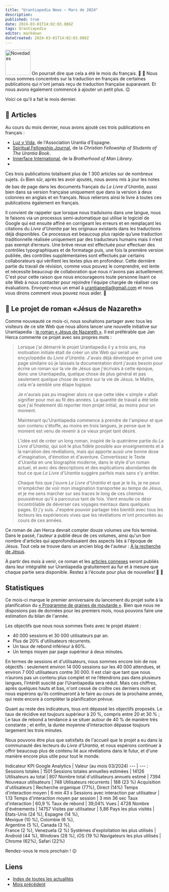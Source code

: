 ```yaml
---
title: "Urantiapedia News — Mars de 2024"
description: 
published: true
date: 2024-03-01T14:02:03.086Z
tags: Urantiapedia
editor: markdown
dateCreated: 2024-03-01T14:02:03.086Z
---
```


<img src="/_assets/svg/icon-news.svg" alt="Novedades" style="width: 80px;"> On pourrait dire que cela a été le mois du français. :tokyo_tower: :sparkling_heart: Nous nous sommes concentrés sur la traduction en français de certaines publications qui n'ont jamais reçu de traduction française auparavant. Et nous avons également commencé à ajouter un petit plus. :wink:

Voici ce qu'il a fait le mois dernier.

## :page_with_curl: Articles

Au cours du mois dernier, nous avons ajouté ces trois publications en français : 
- [Luz y Vida](/fr/index/articles_luz_y_vida), de l'Association Urantia d'Espagne.
- [Spiritual Fellowship Journal](/fr/index/articles_spiritual_fellowship_journal), de la _Christian Fellowship of Students of The Urantia Book_.
- [Innerface International](/fr/index/articles_innerface), de la _Brotherhood of Man Library_.
- 
Ces trois publications totalisent plus de 1 300 articles sur de nombreux sujets. :+1: Bien sûr, après les avoir ajoutés, nous avons mis à jour les notes de bas de page dans les documents français du _Le Livre d'Urantia_, aussi bien dans sa version française uniquement que dans la version à deux colonnes en anglais et en français. Nous relierons ainsi le livre à toutes ces publications également en français.

Il convient de rappeler que lorsque nous traduisons dans une langue, nous le faisons via un processus semi-automatique qui utilise le logiciel de Google qui est ensuite affiné en corrigeant les erreurs et en remplaçant les citations du _Livre d'Urantia_ par les originaux existants dans les traductions déjà disponibles. Ce processus est beaucoup plus rapide qu’une traduction traditionnelle réalisée uniquement par des traducteurs humains mais il n’est pas exempt d’erreurs. Une brève revue est effectuée pour effectuer des contrôles typographiques et de formatage puis, une fois la première version publiée, des contrôles supplémentaires sont effectués par certains collaborateurs qui vérifient les textes plus en profondeur. Cette dernière partie du travail de révision, comme vous pouvez le comprendre, est lente et nécessite beaucoup de collaboration que nous n'avons pas actuellement. C'est pour cette raison que nous encourageons toute personne lisant ce site Web à nous contacter pour rejoindre l'équipe chargée de réaliser ces évaluations. Envoyez-nous un email à urantiapedia@gmail.com et nous vous dirons comment vous pouvez nous aider. :pray:

## :notebook_with_decorative_cover: Le projet de roman «Jésus de Nazareth»

Comme nouveauté ce mois-ci, nous souhaitons partager avec tous les visiteurs de ce site Web que nous allons lancer une nouvelle initiative sur Urantiapedia : [le roman « Jésus de Nazareth »](/es/book/Jan_Herca/Jesus_of_Nazareth). Il est préférable que Jan Herca commente ce projet avec ses propres mots : 

> Lorsque j'ai démarré le projet Urantiapedia il y a trois ans, ma motivation initiale était de créer un site Web qui serait une encyclopédie du _Livre d'Urantia_. J'avais déjà développé en privé une page similaire où je laissais la documentation dont j'avais besoin pour écrire un roman sur la vie de Jésus que j'écrivais à cette époque, donc une Urantiapedia, quelque chose de plus général et pas seulement quelque chose de centré sur la vie de Jésus. le Maître, cela m'a semblé une étape logique. 
> 
> Je n'aurais pas pu imaginer alors ce que cette idée « simple » allait signifier pour moi au fil des années. La quantité de travail a été telle que j'ai finalement dû reporter mon projet initial, au moins pour un moment. 
> 
> Maintenant qu'Urantiapedia commence à prendre de l'ampleur et que son contenu s'étoffe, au moins en trois langues, je pense que le moment est venu de revenir à ce vieux projet tant désiré. 
> 
> L'idée est de créer un long roman, inspiré de la quatrième partie du _Le Livre d'Urantia_, qui soit le plus fidèle possible aux enseignements et à la narration des révélations, mais qui apporte aussi une bonne dose d'imagination, d'émotion et d'aventure. Convertissez le Texte d'Urantia en une biographie moderne, dans le style d'un roman actuel, et avec des descriptions et des explications abondantes de tout ce que _Le Livre d'Urantia_ suggère parfois mais sans s'y arrêter. 
> 
> Chaque fois que j'ouvre _Le Livre d'Urantia_ et que je le lis, je ne peux m'empêcher de voir mon imagination transportée au temps de Jésus, et je me sens marcher sur ses traces le long de ces chemins poussiéreux qu'il a parcourus tant de fois. Vient ensuite ce désir incontrôlable de déverser ces voyages mentaux dans quelques pages. Et j'y suis. J'espère pouvoir partager très bientôt avec tous les lecteurs les expériences vives que les révélations m'ont procurées au cours de ces années. 

Ce roman de Jan Herca devrait compter douze volumes une fois terminé. Dans le passé, l'auteur a publié deux de ces volumes, ainsi qu'un bon nombre d'articles qui approfondissaient des aspects liés à l'époque de Jésus. Tout cela se trouve dans un ancien blog de l'auteur : [À la recherche de Jésus](https://buscandoajesus.wordpress.com). 

À partir des mois à venir, ce roman et les [articles connexes](/es/index/articles_jan_herca) seront publiés dans leur intégralité sur Urantiapedia gratuitement au fur et à mesure que chaque partie sera disponible. Restez à l'écoute pour plus de nouvelles! :clap: :clap:

## Statistiques

Ce mois-ci marque le premier anniversaire du lancement du projet suite à la planification du [« Programme de graines de moutarde »](https://www.urantia.org/news/2023-03/mustard-seed-grants-program). Bien que nous ne disposions pas de données pour les premiers mois, nous pouvons faire une estimation du bilan de l'année.

Les objectifs que nous nous sommes fixés avec le projet étaient :
- 40 000 sessions et 30 000 utilisateurs par an.
- Plus de 20% d'utilisateurs récurrents.
- Un taux de rebond inférieur à 60%.
- Un temps moyen par page supérieur à deux minutes.

En termes de sessions et d'utilisateurs, nous sommes encore loin de nos objectifs : seulement environ 14 000 sessions sur les 40 000 attendues, et environ 7 000 utilisateurs contre 30 000. Il est clair que tant que nous n’aurons pas un contenu plus complet et ne l’étendrons pas dans plusieurs langues, l’intérêt suscité par l’Urantiapedia sera réduit. Mais ces chiffres, après quelques hauts et bas, n'ont cessé de croître ces derniers mois et nous espérons qu'ils continueront à le faire au cours de la prochaine année, qui reste encore à compléter la planification prévue.

Quant au reste des indicateurs, tous ont dépassé les objectifs proposés. Le taux de récidive est toujours supérieur à 20 %, compris entre 20 et 30 % ; Le taux de rebond a tendance à se situer autour de 40 % de manière très constante ; et enfin, la durée moyenne d’interaction dépasse toujours largement les trois minutes.

Nous pouvons être plus que satisfaits de l'accueil que le projet a eu dans la communauté des lecteurs du _Livre d'Urantia_, et nous espérons continuer à offrir beaucoup plus de contenu lié aux révélations dans le futur, et d'une manière encore plus utile pour tout le monde.

Indicateur KPI Google Analytics | Valeur (au mois 03/2024)
--- | --- :
Sessions totales | 1501
Sessions totales annuelles estimées | 14126
Utilisateurs au total | 807
Nombre total d'utilisateurs annuels estimé | 7394
Nouveaux utilisateurs | 748
Utilisateurs récurrents | 188 (23 %)
Acquisition d'utilisateurs | Recherche organique (77%), Direct (14%)
Temps d'interaction moyen | 6 min 43 s
Sessions avec interaction par utilisateur | 1.13
Temps d'interaction moyen par session | 3 min 36 sec
Taux d'interaction | 60,9 %
Taux de rebond | 39,04%
Vues | 4728 
Nombre d'événements | 14757 
Visites par utilisateur | 5,86 
Pays les plus visités | États-Unis (24 %), Espagne (14 %), <br>Mexique (10 %), Colombie (6 %), <br>Argentine (5 %), Canada (3 %), <br>France (2 %), Venezuela (2 %) 
Systèmes d'exploitation les plus utilisés | Android (44 %), Windows (28 %), iOS (19 %) 
Navigateurs les plus utilisés | Chrome (62%), Safari (22%) 

Rendez-vous le mois prochain ! :wink: 

## Liens

- [Index de toutes les actualités](/fr/news) 
- [Mois précédent](/fr/news/2024/02)